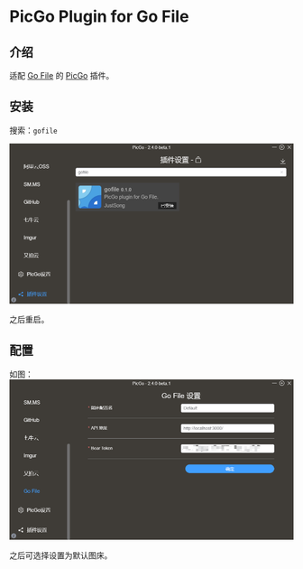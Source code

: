 # PicGo Plugin for Go File

## 介绍
适配 [Go File](https://github.com/songquanpeng/go-file) 的 [PicGo](https://github.com/Molunerfinn/PicGo) 插件。

## 安装
搜索：`gofile`

![安装](images/install.png)

之后重启。

## 配置
如图：
![img.png](images/config.png)

之后可选择设置为默认图床。